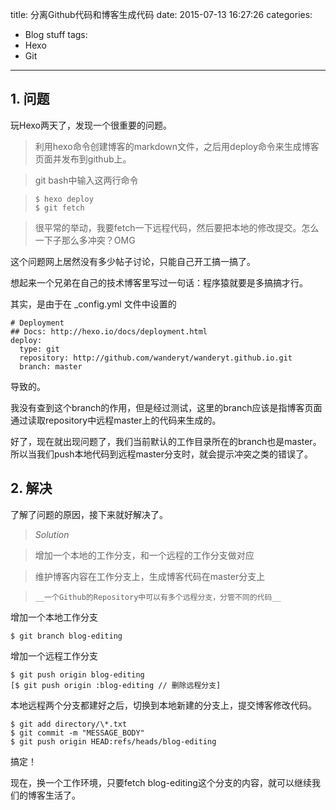 title: 分离Github代码和博客生成代码
date: 2015-07-13 16:27:26
categories:
- Blog stuff
tags:
- Hexo
- Git
---

## 1. 问题

玩Hexo两天了，发现一个很重要的问题。

> 利用hexo命令创建博客的markdown文件，之后用deploy命令来生成博客页面并发布到github上。

> git bash中输入这两行命令

>     $ hexo deploy
>     $ git fetch

> 很平常的举动，我要fetch一下远程代码，然后要把本地的修改提交。怎么一下子那么多冲突？OMG

这个问题网上居然没有多少帖子讨论，只能自己开工搞一搞了。

想起来一个兄弟在自己的技术博客里写过一句话：程序猿就要是多搞搞才行。

其实，是由于在 _config.yml 文件中设置的

    # Deployment
    ## Docs: http://hexo.io/docs/deployment.html
    deploy:
      type: git
      repository: http://github.com/wanderyt/wanderyt.github.io.git
      branch: master

导致的。

我没有查到这个branch的作用，但是经过测试，这里的branch应该是指博客页面通过读取repository中远程master上的代码来生成的。

好了，现在就出现问题了，我们当前默认的工作目录所在的branch也是master。所以当我们push本地代码到远程master分支时，就会提示冲突之类的错误了。

## 2. 解决

了解了问题的原因，接下来就好解决了。

> _Solution_

> 增加一个本地的工作分支，和一个远程的工作分支做对应

> 维护博客内容在工作分支上，生成博客代码在master分支上

>     __一个Github的Repository中可以有多个远程分支，分管不同的代码__

增加一个本地工作分支

    $ git branch blog-editing

增加一个远程工作分支

    $ git push origin blog-editing
    [$ git push origin :blog-editing // 删除远程分支]

本地远程两个分支都建好之后，切换到本地新建的分支上，提交博客修改代码。

    $ git add directory/\*.txt
    $ git commit -m "MESSAGE_BODY"
    $ git push origin HEAD:refs/heads/blog-editing

搞定！

现在，换一个工作环境，只要fetch blog-editing这个分支的内容，就可以继续我们的博客生活了。